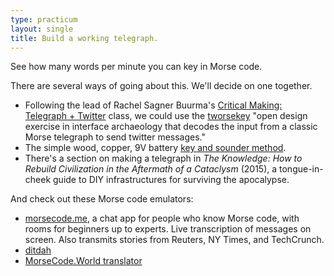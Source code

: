```yaml
---
type: practicum
layout: single
title: Build a working telegraph.
---
```


See how many words per minute you can key in Morse code.

<!--more-->

There are several ways of going about this. We'll decide on one together.

- Following the lead of Rachel Sagner Buurma's [Critical Making: Telegraph + Twitter](http://rachelsagnerbuurma.org/uncategorized/critical-making-telegraph-twitter/) class, we could use the [tworsekey](https://code.google.com/archive/p/tworsekey/) "open design exercise in interface archaeology that decodes the input from a classic Morse telegraph to send twitter messages."
- The simple wood, copper, 9V battery [key and sounder method](https://www.instructables.com/id/Simple-Telegraph-Key-and-Sounder/).
- There's a section on making a telegraph in *The Knowledge: How to Rebuild Civilization in the Aftermath of a Cataclysm* (2015), a tongue-in-cheek guide to DIY infrastructures for surviving the apocalypse.

And check out these Morse code emulators:

- [morsecode.me](http://morsecode.me), a chat app for people who know Morse code, with rooms for beginners up to experts. Live transcription of messages on screen. Also transmits stories from Reuters, NY Times, and TechCrunch.
- [ditdah](https://github.com/frederikgoebel/ditdah)
- [MorseCode.World translator](https://morsecode.world/international/translator.html)